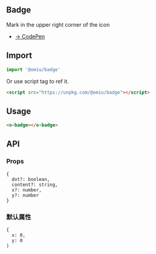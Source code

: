 ## Badge

Mark in the upper right corner of the icon

* [→ CodePen](https://codepen.io/omijs/pen/WNQOdaB)

## Import

```js
import '@omiu/badge'
```

Or use script tag to ref it.


```html
<script src="https://unpkg.com/@omiu/badge"></script>
```

## Usage

```html
<o-badge></o-badge>
```

## API

### Props

```tsx
{
  dot?: boolean,
  content?: string,
  x?: number,
  y?: number
}
```

### 默认属性

```tsx
{
  x: 0,
  y: 0
)
```
